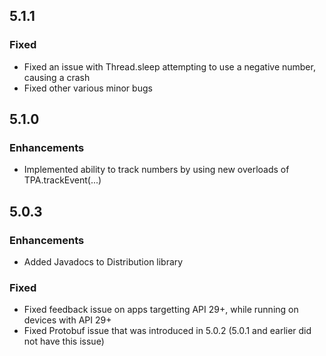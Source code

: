 ## 5.1.1

### Fixed
* Fixed an issue with Thread.sleep attempting to use a negative number, causing a crash
* Fixed other various minor bugs

## 5.1.0

### Enhancements
* Implemented ability to track numbers by using new overloads of TPA.trackEvent(...)


## 5.0.3

### Enhancements
* Added Javadocs to Distribution library

### Fixed
* Fixed feedback issue on apps targetting API 29+, while running on devices with API 29+
* Fixed Protobuf issue that was introduced in 5.0.2 (5.0.1 and earlier did not have this issue)

